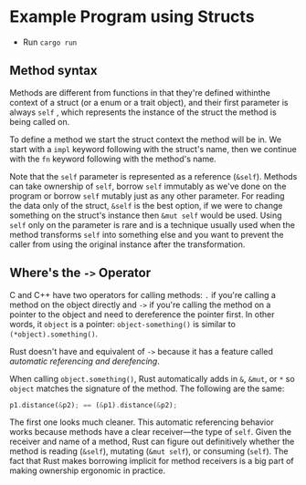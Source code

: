 # Example Program using Structs

- Run `cargo run`

## Method syntax

Methods are different from functions in that they're defined withinthe context of a struct
(or a enum or a trait object), and their first parameter is always `self` , which represents 
the instance of the struct the method is being called on.

To define a method we start the struct context the method will be in. We start with a 
`impl` keyword following with the struct's name, then we continue with the `fn` keyword
following with the method's name.

Note that the `self` parameter is represented as a reference (`&self`). Methods can take
ownership of `self`, borrow `self` immutably as we've done on the program or borrow `self` mutably just as any other parameter. For reading the data only of the struct, `&self` is the best option, if we were to change something on the struct's instance then `&mut self` would be used. Using `self` only on the parameter is rare and is a technique usually used when the method transforms `self` into something else and you want to prevent the caller from using the original instance after the transformation.

## Where's the `->` Operator

C and C++ have two operators for calling methods: `.` if you're calling a method on the object directly and `->` if you're calling the method on a pointer to the object and need to dereference the pointer first. In other words, it `object` is a pointer: `object-something()` is similar to `(*object).something()`.

Rust doesn't have and equivalent of `->` because it has a feature called *automatic referencing and derefencing*.

When calling `object.something()`, Rust automatically adds in `&`, `&mut`, or `*` so `object` matches the signature of the method. The following are the same:

```rust
p1.distance(&p2); == (&p1).distance(&p2);
```

The first one looks much cleaner. This automatic referencing behavior works because methods have a clear receiver—the type of `self`. Given the receiver and name of a method, Rust can figure out definitively whether the method is reading (`&self`), mutating (`&mut self`), or consuming (`self`). The fact that Rust makes borrowing implicit for method receivers is a big part of making ownership ergonomic in practice.
